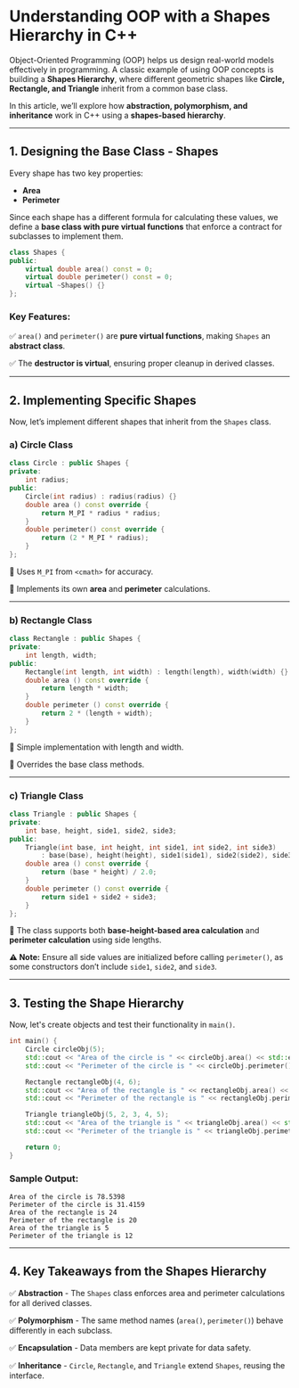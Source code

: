 # **Understanding OOP with a Shapes Hierarchy in C++**

Object-Oriented Programming (OOP) helps us design real-world models effectively in programming. A classic example of using OOP concepts is building a **Shapes Hierarchy**, where different geometric shapes like **Circle, Rectangle, and Triangle** inherit from a common base class.

In this article, we’ll explore how **abstraction, polymorphism, and inheritance** work in C++ using a **shapes-based hierarchy**.

---

## **1. Designing the Base Class - Shapes**

Every shape has two key properties:

- **Area**
- **Perimeter**

Since each shape has a different formula for calculating these values, we define a **base class with pure virtual functions** that enforce a contract for subclasses to implement them.

```cpp
class Shapes {
public:
    virtual double area() const = 0;
    virtual double perimeter() const = 0;
    virtual ~Shapes() {}
};

```

### **Key Features:**

✅ `area()` and `perimeter()` are **pure virtual functions**, making `Shapes` an **abstract class**.

✅ The **destructor is virtual**, ensuring proper cleanup in derived classes.

---

## **2. Implementing Specific Shapes**

Now, let’s implement different shapes that inherit from the `Shapes` class.

### **a) Circle Class**

```cpp
class Circle : public Shapes {
private:
    int radius;
public:
    Circle(int radius) : radius(radius) {}
    double area () const override {
        return M_PI * radius * radius;
    }
    double perimeter() const override {
        return (2 * M_PI * radius);
    }
};

```

🔹 Uses `M_PI` from `<cmath>` for accuracy.

🔹 Implements its own **area** and **perimeter** calculations.

---

### **b) Rectangle Class**

```cpp
class Rectangle : public Shapes {
private:
    int length, width;
public:
    Rectangle(int length, int width) : length(length), width(width) {}
    double area () const override {
        return length * width;
    }
    double perimeter () const override {
        return 2 * (length + width);
    }
};

```

🔹 Simple implementation with length and width.

🔹 Overrides the base class methods.

---

### **c) Triangle Class**

```cpp
class Triangle : public Shapes {
private:
    int base, height, side1, side2, side3;
public:
    Triangle(int base, int height, int side1, int side2, int side3)
        : base(base), height(height), side1(side1), side2(side2), side3(side3) {}
    double area () const override {
        return (base * height) / 2.0;
    }
    double perimeter () const override {
        return side1 + side2 + side3;
    }
};

```

🔹 The class supports both **base-height-based area calculation** and **perimeter calculation** using side lengths.

**⚠️ Note:** Ensure all side values are initialized before calling `perimeter()`, as some constructors don’t include `side1`, `side2`, and `side3`.

---

## **3. Testing the Shape Hierarchy**

Now, let's create objects and test their functionality in `main()`.

```cpp
int main() {
    Circle circleObj(5);
    std::cout << "Area of the circle is " << circleObj.area() << std::endl;
    std::cout << "Perimeter of the circle is " << circleObj.perimeter() << std::endl;

    Rectangle rectangleObj(4, 6);
    std::cout << "Area of the rectangle is " << rectangleObj.area() << std::endl;
    std::cout << "Perimeter of the rectangle is " << rectangleObj.perimeter() << std::endl;

    Triangle triangleObj(5, 2, 3, 4, 5);
    std::cout << "Area of the triangle is " << triangleObj.area() << std::endl;
    std::cout << "Perimeter of the triangle is " << triangleObj.perimeter() << std::endl;

    return 0;
}

```

### **Sample Output:**

```
Area of the circle is 78.5398
Perimeter of the circle is 31.4159
Area of the rectangle is 24
Perimeter of the rectangle is 20
Area of the triangle is 5
Perimeter of the triangle is 12

```

---

## **4. Key Takeaways from the Shapes Hierarchy**

✅ **Abstraction** - The `Shapes` class enforces area and perimeter calculations for all derived classes.

✅ **Polymorphism** - The same method names (`area()`, `perimeter()`) behave differently in each subclass.

✅ **Encapsulation** - Data members are kept private for data safety.

✅ **Inheritance** - `Circle`, `Rectangle`, and `Triangle` extend `Shapes`, reusing the interface.